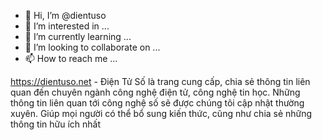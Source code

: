 - 👋 Hi, I’m @dientuso
- 👀 I’m interested in ...
- 🌱 I’m currently learning ...
- 💞️ I’m looking to collaborate on ...
- 📫 How to reach me ...

<!---
dientuso/dientuso is a ✨ special ✨ repository because its `README.md` (this file) appears on your GitHub profile.
You can click the Preview link to take a look at your changes.
--->
https://dientuso.net - Điện Tử Số là trang cung cấp, chia sẻ thông tin liên quan đến chuyên ngành công nghệ điện tử, công nghệ tin học. Những thông tin liên quan tới công nghệ số sẽ được chúng tôi cập nhật thường xuyên. Giúp mọi người có thể bổ sung kiến thức, cũng như chia sẻ những thông tin hữu ích nhất
